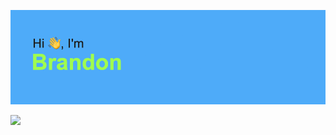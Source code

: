 ![header](header.png)


<a href="https://git.io/streak-stats"><img src="https://github-readme-streak-stats.herokuapp.com?user=brandonsimpson21&theme=chartreuse-dark"/></a>

<!--
![Brandons's GitHub stats](https://github-readme-stats.vercel.app/api?username=brandonsimpson21&theme=chartreuse-dark&show_icons=true)
-->

<!--
[![trophy](https://github-profile-trophy.vercel.app/?username=brandonsimpson21&theme=chartreuse-dark)](https://github.com/ryo-ma/github-profile-trophy)
-->
